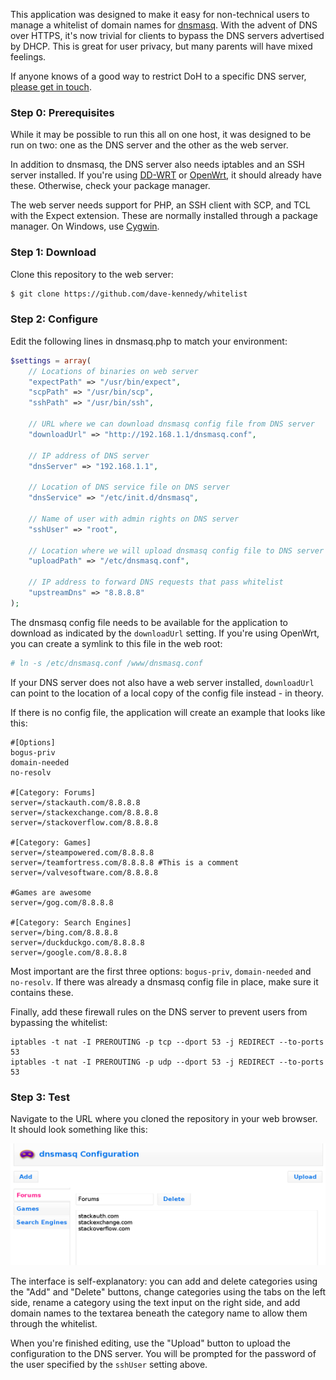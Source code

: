 This application was designed to make it easy for non-technical users to manage
a whitelist of domain names for [dnsmasq][1]. With the advent of DNS over
HTTPS, it's now trivial for clients to bypass the DNS servers advertised by
DHCP. This is great for user privacy, but many parents will have mixed feelings.

If anyone knows of a good way to restrict DoH to a specific DNS server,
[please get in touch][2].

### Step 0: Prerequisites

While it may be possible to run this all on one host, it was designed to be run
on two: one as the DNS server and the other as the web server.

In addition to dnsmasq, the DNS server also needs iptables and an SSH server
installed. If you're using [DD-WRT][3] or [OpenWrt][4], it should already have
these. Otherwise, check your package manager.

The web server needs support for PHP, an SSH client with SCP, and TCL with the
Expect extension. These are normally installed through a package manager. On
Windows, use [Cygwin][5].

### Step 1: Download

Clone this repository to the web server:

```sh
$ git clone https://github.com/dave-kennedy/whitelist
```

### Step 2: Configure

Edit the following lines in dnsmasq.php to match your environment:

```php
$settings = array(
    // Locations of binaries on web server
    "expectPath" => "/usr/bin/expect",
    "scpPath" => "/usr/bin/scp",
    "sshPath" => "/usr/bin/ssh",

    // URL where we can download dnsmasq config file from DNS server
    "downloadUrl" => "http://192.168.1.1/dnsmasq.conf",

    // IP address of DNS server
    "dnsServer" => "192.168.1.1",

    // Location of DNS service file on DNS server
    "dnsService" => "/etc/init.d/dnsmasq",

    // Name of user with admin rights on DNS server
    "sshUser" => "root",

    // Location where we will upload dnsmasq config file to DNS server
    "uploadPath" => "/etc/dnsmasq.conf",

    // IP address to forward DNS requests that pass whitelist
    "upstreamDns" => "8.8.8.8"
);
```

The dnsmasq config file needs to be available for the application to download as
indicated by the `downloadUrl` setting. If you're using OpenWrt, you can create
a symlink to this file in the web root:

```sh
# ln -s /etc/dnsmasq.conf /www/dnsmasq.conf
```

If your DNS server does not also have a web server installed, `downloadUrl` can
point to the location of a local copy of the config file instead - in theory.

If there is no config file, the application will create an example that looks
like this:

```
#[Options]
bogus-priv
domain-needed
no-resolv

#[Category: Forums]
server=/stackauth.com/8.8.8.8
server=/stackexchange.com/8.8.8.8
server=/stackoverflow.com/8.8.8.8

#[Category: Games]
server=/steampowered.com/8.8.8.8
server=/teamfortress.com/8.8.8.8 #This is a comment
server=/valvesoftware.com/8.8.8.8

#Games are awesome
server=/gog.com/8.8.8.8

#[Category: Search Engines]
server=/bing.com/8.8.8.8
server=/duckduckgo.com/8.8.8.8
server=/google.com/8.8.8.8
```

Most important are the first three options: `bogus-priv`, `domain-needed` and
`no-resolv`. If there was already a dnsmasq config file in place, make sure it
contains these.

Finally, add these firewall rules on the DNS server to prevent users from
bypassing the whitelist:

```
iptables -t nat -I PREROUTING -p tcp --dport 53 -j REDIRECT --to-ports 53
iptables -t nat -I PREROUTING -p udp --dport 53 -j REDIRECT --to-ports 53
```

### Step 3: Test

Navigate to the URL where you cloned the repository in your web browser. It
should look something like this:

![Screenshot](screenshot.png)

The interface is self-explanatory: you can add and delete categories using the
"Add" and "Delete" buttons, change categories using the tabs on the left side,
rename a category using the text input on the right side, and add domain names
to the textarea beneath the category name to allow them through the whitelist.

When you're finished editing, use the "Upload" button to upload the
configuration to the DNS server. You will be prompted for the password of the
user specified by the `sshUser` setting above.

[1]: http://www.thekelleys.org.uk/dnsmasq/doc.html
[2]: https://github.com/dave-kennedy/whitelist/issues
[3]: http://www.dd-wrt.com/
[4]: http://www.openwrt.org/
[5]: http://www.cygwin.com/
